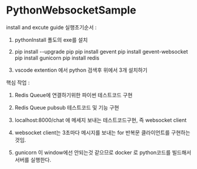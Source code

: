 # PythonWebsocketSample

install and excute guide
실행초기순서 :

1. pythonInstall 폴도의 exe를 설치

2. 	pip install --upgrade pip
	pip install gevent
	pip install gevent-websocket
	pip install gunicorn
	pip install redis

3. vscode extention 에서 python 검색후 위에서 3개 설치하기

핵심 작업 : 

1. Redis Queue에 연결하기위한 파이썬 테스트코드 구현

2. Redis Queue pubsub 테스트코드 및 기능 구현

3. localhost:8000/chat 에 메세지 보내는 테스트코드구현, 즉 websocket client

4. websocket client는 3초마다 메시지를 보내는 for 반복문 클라이언트를 구현하는것임.

5. gunicorn 이 window에선 안되는것 같으므로 docker 로 python코드를 빌드해서 서버를 실행한다.
